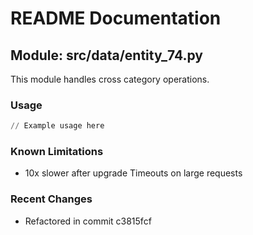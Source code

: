 # README Documentation

## Module: src/data/entity_74.py

This module handles cross category operations.

### Usage

```python
// Example usage here
```

### Known Limitations

- 10x slower after upgrade Timeouts on large requests

### Recent Changes

- Refactored in commit c3815fcf

